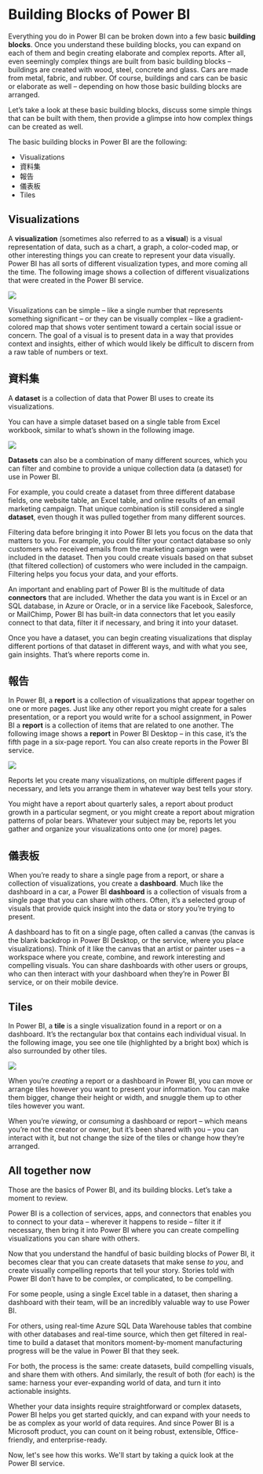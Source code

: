 <properties
   pageTitle="The Building Blocks of Power BI"
   description="See the building blocks of Power BI, and how they relate"
   services="powerbi"
   documentationCenter=""
   authors="davidiseminger"
   manager="mblythe"
   backup=""
   editor=""
   tags=""
   qualityFocus="no"
   qualityDate=""
   featuredVideoId=""
   courseDuration="6m"/>

<tags
   ms.service="powerbi"
   ms.devlang="NA"
   ms.topic="get-started-article"
   ms.tgt_pltfrm="NA"
   ms.workload="powerbi"
   ms.date="09/29/2016"
   ms.author="davidi"/>

# Building Blocks of Power BI
Everything you do in Power BI can be broken down into a few basic <bpt id="p1">**</bpt>building blocks<ept id="p1">**</ept>. Once you understand these building blocks, you can expand on each of them and begin creating elaborate and complex reports. After all, even seemingly complex things are built from basic building blocks – buildings are created with wood, steel, concrete and glass. Cars are made from metal, fabric, and rubber. Of course, buildings and cars can be basic or elaborate as well – depending on how those basic building blocks are arranged.

Let’s take a look at these basic building blocks, discuss some simple things that can be built with them, then provide a glimpse into how complex things can be created as well.

The basic building blocks in Power BI are the following:

-   Visualizations
-   資料集
-   報告
-   儀表板
-   Tiles

## Visualizations

A <bpt id="p1">**</bpt>visualization<ept id="p1">**</ept> (sometimes also referred to as a <bpt id="p2">**</bpt>visual<ept id="p2">**</ept>) is a visual representation of data, such as a chart, a graph, a color-coded map, or other interesting things you can create to represent your data visually. Power BI has all sorts of different visualization types, and more coming all the time. The following image shows a collection of different visualizations that were created in the Power BI service.

![](media/powerbi-learning-0-0b-building-blocks-power-bi/c0a0b_1.png)

Visualizations can be simple – like a single number that represents something significant – or they can be visually complex – like a gradient-colored map that shows voter sentiment toward a certain social issue or concern. The goal of a visual is to present data in a way that provides context and insights, either of which would likely be difficult to discern from a raw table of numbers or text.

## 資料集

A <bpt id="p1">**</bpt>dataset<ept id="p1">**</ept> is a collection of data that Power BI uses to create its visualizations.

You can have a simple dataset based on a single table from Excel workbook, similar to what’s shown in the following image.

![](media/powerbi-learning-0-0b-building-blocks-power-bi/c0a0b_2.png)

<bpt id="p1">**</bpt>Datasets<ept id="p1">**</ept> can also be a combination of many different sources, which you can filter and combine to provide a unique collection data (a dataset) for use in Power BI.

For example, you could create a dataset from three different database fields, one website table, an Excel table, and online results of an email marketing campaign. That unique combination is still considered a single <bpt id="p1">**</bpt>dataset<ept id="p1">**</ept>, even though it was pulled together from many different sources.

Filtering data before bringing it into Power BI lets you focus on the data that matters to you. For example, you could filter your contact database so only customers who received emails from the marketing campaign were included in the dataset. Then you could create visuals based on that subset (that filtered collection) of customers who were included in the campaign. Filtering helps you focus your data, and your efforts.

An important and enabling part of Power BI is the multitude of data <bpt id="p1">**</bpt>connectors<ept id="p1">**</ept> that are included. Whether the data you want is in Excel or an SQL database, in Azure or Oracle, or in a service like Facebook, Salesforce, or MailChimp, Power BI has built-in data connectors that let you easily connect to that data, filter it if necessary, and bring it into your dataset.

Once you have a dataset, you can begin creating visualizations that display different portions of that dataset in different ways, and with what you see, gain insights. That’s where reports come in.


## 報告

In Power BI, a <bpt id="p1">**</bpt>report<ept id="p1">**</ept> is a collection of visualizations that appear together on one or more pages. Just like any other report you might create for a sales presentation, or a report you would write for a school assignment, in Power BI a <bpt id="p1">**</bpt>report<ept id="p1">**</ept> is a collection of items that are related to one another. The following image shows a <bpt id="p1">**</bpt>report<ept id="p1">**</ept> in Power BI Desktop – in this case, it’s the fifth page in a six-page report. You can also create reports in the Power BI service.

![](media/powerbi-learning-0-0b-building-blocks-power-bi/c0a0b_3.png)

Reports let you create many visualizations, on multiple different pages if necessary, and lets you arrange them in whatever way best tells your story.

You might have a report about quarterly sales, a report about product growth in a particular segment, or you might create a report about migration patterns of polar bears. Whatever your subject may be, reports let you gather and organize your visualizations onto one (or more) pages.

## 儀表板

When you’re ready to share a single page from a report, or share a collection of visualizations, you create a <bpt id="p1">**</bpt>dashboard<ept id="p1">**</ept>. Much like the dashboard in a car, a Power BI <bpt id="p1">**</bpt>dashboard<ept id="p1">**</ept> is a collection of visuals from a single page that you can share with others. Often, it’s a selected group of visuals that provide quick insight into the data or story you’re trying to present.

A dashboard has to fit on a single page, often called a canvas (the canvas is the blank backdrop in Power BI Desktop, or the service, where you place visualizations). Think of it like the canvas that an artist or painter uses – a workspace where you create, combine, and rework interesting and compelling visuals.
You can share dashboards with other users or groups, who can then interact with your dashboard when they’re in Power BI service, or on their mobile device.

## Tiles

In Power BI, a <bpt id="p1">**</bpt>tile<ept id="p1">**</ept> is a single visualization found in a report or on a dashboard. It’s the rectangular box that contains each individual visual. In the following image, you see one tile (highlighted by a bright box) which is also surrounded by other tiles.

![](media/powerbi-learning-0-0b-building-blocks-power-bi/c0a0b_4.png)

When you’re <bpt id="p1">*</bpt>creating<ept id="p1">*</ept> a report or a dashboard in Power BI, you can move or arrange tiles however you want to present your information. You can make them bigger, change their height or width, and snuggle them up to other tiles however you want.

When you’re <bpt id="p1">*</bpt>viewing<ept id="p1">*</ept>, or <bpt id="p2">*</bpt>consuming<ept id="p2">*</ept> a dashboard or report – which means you’re not the creator or owner, but it’s been shared with you – you can interact with it, but not change the size of the tiles or change how they’re arranged.

## All together now

Those are the basics of Power BI, and its building blocks. Let’s take a moment to review.

Power BI is a collection of services, apps, and connectors that enables you to connect to your data – wherever it happens to reside – filter it if necessary, then bring it into Power BI where you can create compelling visualizations you can share with others.  

Now that you understand the handful of basic building blocks of Power BI, it becomes clear that you can create datasets that make sense <bpt id="p1">*</bpt>to you<ept id="p1">*</ept>, and create visually compelling reports that tell your story. Stories told with Power BI don’t have to be complex, or complicated, to be compelling.

For some people, using a single Excel table in a dataset, then sharing a dashboard with their team, will be an incredibly valuable way to use Power BI.

For others, using real-time Azure SQL Data Warehouse tables that combine with other databases and real-time source, which then get filtered in real-time to build a dataset that monitors moment-by-moment manufacturing progress will be the value in Power BI that they seek.

For both, the process is the same: create datasets, build compelling visuals, and share them with others. And similarly, the result of both (for each) is the same: harness your ever-expanding world of data, and turn it into actionable insights.

Whether your data insights require straightforward or complex datasets, Power BI helps you get started quickly, and can expand with your needs to be as complex as your world of data requires. And since Power BI is a Microsoft product, you can count on it being robust, extensible, Office-friendly, and enterprise-ready.

Now, let's see how this works. We'll start by taking a quick look at the Power BI service.
